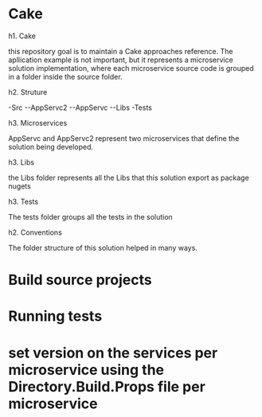 # Cake

h1. Cake 

this repository goal is to maintain a Cake approaches reference. The apllication example is not important, but it represents a microservice solution implementation,
where each microservice source code is grouped in a folder inside the source folder. 


h2. Struture

-Src
--AppServc2
--AppServc
--Libs
-Tests

h3. Microservices

AppServc and AppServc2 represent two microservices that define the solution being developed. 

h3. Libs 

the Libs folder represents all the Libs that this solution export as package nugets

h3. Tests

The tests folder groups all the tests in the solution

h2. Conventions

The folder structure of this solution helped in many ways.

# Build source projects
# Running tests
# set version on the services per microservice using the Directory.Build.Props file per microservice
